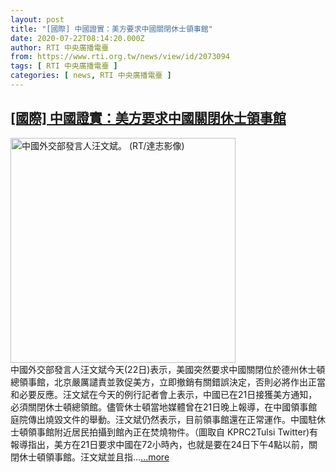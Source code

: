 ```yaml
---
layout: post
title: "[國際] 中國證實：美方要求中國關閉休士領事館"
date: 2020-07-22T08:14:20.000Z
author: RTI 中央廣播電臺
from: https://www.rti.org.tw/news/view/id/2073094
tags: [ RTI 中央廣播電臺 ]
categories: [ news, RTI 中央廣播電臺 ]
---
```

<!--1595405660000-->
[[國際] 中國證實：美方要求中國關閉休士領事館](https://www.rti.org.tw/news/view/id/2073094)
------

<div>
<img src="https://static.rti.org.tw/assets/thumbnails/2020/07/22/6f3ac2be142128295402455a75067f15.JPG" width="360" alt="中國外交部發言人汪文斌。 (RT/達志影像)" title="中國外交部發言人汪文斌。 (RT/達志影像)"><br>中國外交部發言人汪文斌今天(22日)表示，美國突然要求中國關閉位於德州休士頓總領事館，北京嚴厲譴責並敦促美方，立即撤銷有關錯誤決定，否則必將作出正當和必要反應。汪文斌在今天的例行記者會上表示，中國已在21日接獲美方通知，必須關閉休士頓總領館。儘管休士頓當地媒體曾在21日晚上報導，在中國領事館庭院傳出燒毀文件的舉動。汪文斌仍然表示，目前領事館還在正常運作。中國駐休士頓領事館附近居民拍攝到館內正在焚燒物件。（圖取自 KPRC2Tulsi Twitter)有報導指出，美方在21日要求中國在72小時內，也就是要在24日下午4點以前，關閉休士頓領事館。汪文斌並且指...<a target="_blank" href="https://www.rti.org.tw/news/view/id/2073094">...more</a>
</div>
